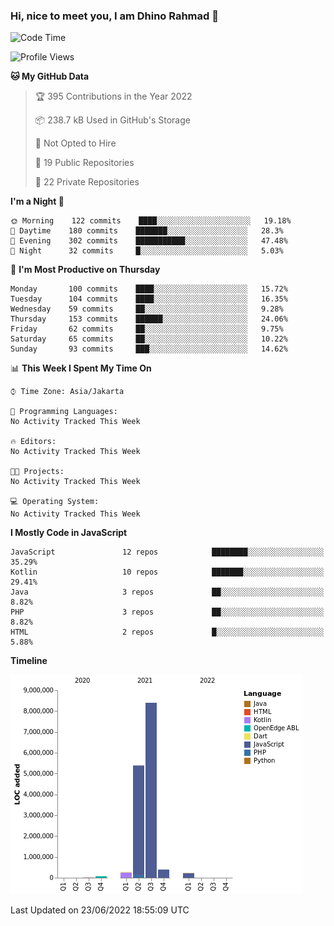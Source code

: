 ### Hi, nice to meet you, I am Dhino Rahmad 👋
<!--START_SECTION:waka-->
![Code Time](http://img.shields.io/badge/Code%20Time-0%20secs-blue)

![Profile Views](http://img.shields.io/badge/Profile%20Views-0-blue)

**🐱 My GitHub Data** 

> 🏆 395 Contributions in the Year 2022
 > 
> 📦 238.7 kB Used in GitHub's Storage 
 > 
> 🚫 Not Opted to Hire
 > 
> 📜 19 Public Repositories 
 > 
> 🔑 22 Private Repositories  
 > 
**I'm a Night 🦉** 

```text
🌞 Morning    122 commits    ████░░░░░░░░░░░░░░░░░░░░░   19.18% 
🌆 Daytime    180 commits    ███████░░░░░░░░░░░░░░░░░░   28.3% 
🌃 Evening    302 commits    ███████████░░░░░░░░░░░░░░   47.48% 
🌙 Night      32 commits     █░░░░░░░░░░░░░░░░░░░░░░░░   5.03%

```
📅 **I'm Most Productive on Thursday** 

```text
Monday       100 commits    ████░░░░░░░░░░░░░░░░░░░░░   15.72% 
Tuesday      104 commits    ████░░░░░░░░░░░░░░░░░░░░░   16.35% 
Wednesday    59 commits     ██░░░░░░░░░░░░░░░░░░░░░░░   9.28% 
Thursday     153 commits    ██████░░░░░░░░░░░░░░░░░░░   24.06% 
Friday       62 commits     ██░░░░░░░░░░░░░░░░░░░░░░░   9.75% 
Saturday     65 commits     ██░░░░░░░░░░░░░░░░░░░░░░░   10.22% 
Sunday       93 commits     ███░░░░░░░░░░░░░░░░░░░░░░   14.62%

```


📊 **This Week I Spent My Time On** 

```text
⌚︎ Time Zone: Asia/Jakarta

💬 Programming Languages: 
No Activity Tracked This Week

🔥 Editors: 
No Activity Tracked This Week

🐱‍💻 Projects: 
No Activity Tracked This Week

💻 Operating System: 
No Activity Tracked This Week

```

**I Mostly Code in JavaScript** 

```text
JavaScript               12 repos            ████████░░░░░░░░░░░░░░░░░   35.29% 
Kotlin                   10 repos            ███████░░░░░░░░░░░░░░░░░░   29.41% 
Java                     3 repos             ██░░░░░░░░░░░░░░░░░░░░░░░   8.82% 
PHP                      3 repos             ██░░░░░░░░░░░░░░░░░░░░░░░   8.82% 
HTML                     2 repos             █░░░░░░░░░░░░░░░░░░░░░░░░   5.88%

```


**Timeline**

![Chart not found](https://raw.githubusercontent.com/Dhino12/Dhino12/master/charts/bar_graph.png) 


 Last Updated on 23/06/2022 18:55:09 UTC
<!--END_SECTION:waka-->
 
